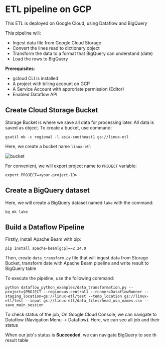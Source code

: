 # ETL pipeline on GCP

This ETL is deployed on Google Cloud, using Dataflow and BigQuery

This pipeline will:
- Ingest data file from Google Cloud Storage
- Convert the lines read to dictionary object
- Transform the data to a format that BigQuery can understand (date)
- Load the rows to BigQuery

**Prerequisites**:
- gcloud CLI is installed
- A project with billing account on GCP
- A Service Account with approriate permission (Editor)
- Enabled Dataflow API

## Create Cloud Storage Bucket
Storage Bucket is where we save all data for processing later. All data is saved as object. To create a bucket, use command:

`gsutil mb -c regional -l asia-southeast1 gs://linux-etl`

Here, we create a bucket name `linux-etl`

![bucket](imgs/bucket.png)

For convenient, we will export project name to `PROJECT` variable:

`export PROJECT=<your-project-ID>`

## Create a BigQuery dataset
Here, we will create a BigQuery dataset named `lake` with the command:

`bq mk lake`

## Build a Dataflow Pipeline
Firstly, install Apache Beam with pip:

`pip install apache-beam[gcp]==2.24.0`

Then, create `data_transform.py` file that will ingest data from Storage Bucket, transform date with Apache Beam pipeline and write result to BigQuery table 

To execute the pipeline, use the following command:

```python dataflow_python_examples/data_transformation.py --project=$PROJECT --region=us-central1 --runner=DataflowRunner --staging_location=gs://linux-etl/test --temp_location gs://linux-etl/test --input gs://linux-etl/data_files/head_usa_names.csv --save_main_session```

To check status of the job, On Google Cloud Console, we can navigate to Dataflow (Navigation Menu -> Dataflow). Here, we can see all job and their status

When our job's status is **Succeeded**, we can navigate BigQuery to see th result table


